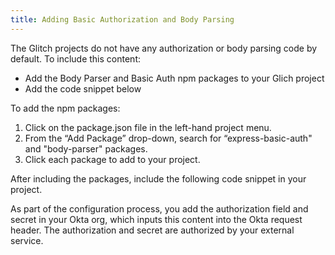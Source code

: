 ```yaml
---
title: Adding Basic Authorization and Body Parsing
---
```


The Glitch projects do not have any authorization or body parsing code by default. To include this content:

* Add the Body Parser and Basic Auth npm packages to your Glich project
* Add the code snippet below

To add the npm packages:

1. Click on the package.json file in the left-hand project menu.
2. From the “Add Package” drop-down, search for “express-basic-auth" and "body-parser" packages.
3. Click each package to add to your project.

After including the packages, include the following code snippet in your project.

As part of the configuration process, you add the authorization field and secret in your Okta org, which inputs this content into the Okta request header. The authorization and secret are authorized by your external service.

<StackSelector snippet="auth"/>